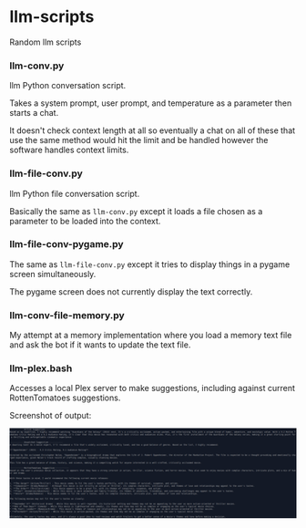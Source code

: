 # llm-scripts
Random llm scripts


### llm-conv.py

llm Python conversation script.

Takes a system prompt, user prompt, and temperature as a parameter then starts a chat.

It doesn't check context length at all so eventually a chat on all of these that use the same method would hit the limit and be handled however the software handles context limits.


### llm-file-conv.py

llm Python file conversation script.

Basically the same as `llm-conv.py` except it loads a file chosen as a parameter to be loaded into the context.


### llm-file-conv-pygame.py

The same as `llm-file-conv.py` except it tries to display things in a pygame screen simultaneously.

The pygame screen does not currently display the text correctly.


### llm-conv-file-memory.py

My attempt at a memory implementation where you load a memory text file and ask the bot if it wants to update the text file.


### llm-plex.bash

Accesses a local Plex server to make suggestions, including against current RottenTomatoes suggestions.

Screenshot of output:

![llm-plex.bash screenshot](https://github.com/Jay4242/llm-scripts/blob/cb64a0b605a5a3f9255b618d2dd16aed32836b0b/screenshots/llm-plex.png)
